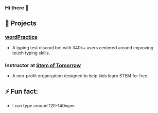 ### Hi there 👋
## 🔭 Projects
### [wordPractice](https://top.gg/bot/743183681182498906)
- A typing test discord bot with 340k+ users centered around improving touch typing skills. 

### Instructor at [Stem of Tomorrow](https://stemoftomorrow.com) 
- A non-profit organization designed to help kids learn STEM for free.
## ⚡ Fun fact:
- I can type around 120-140wpm
